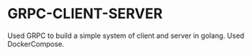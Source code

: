 # GRPC-CLIENT-SERVER
Used GRPC to build a simple system of client and server in golang. Used DockerCompose.
